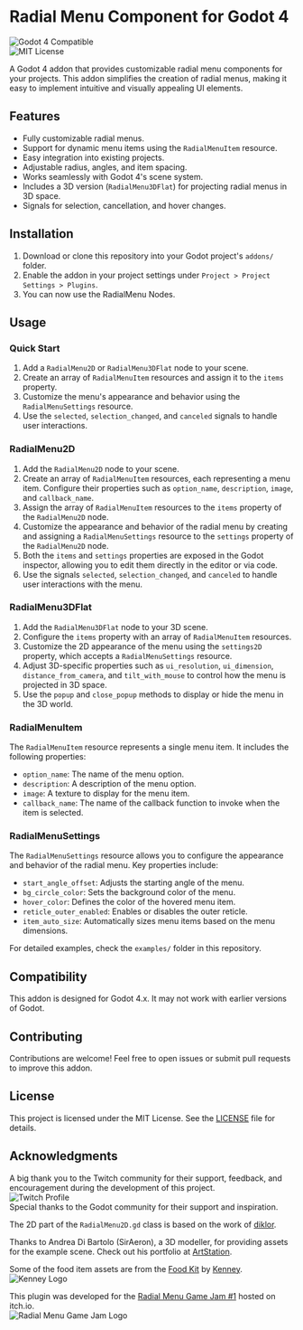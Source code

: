 # Radial Menu Component for Godot 4

![Godot 4 Compatible](https://img.shields.io/badge/Godot-4.x-blue?logo=godot-engine&style=flat-square)  
![MIT License](https://img.shields.io/badge/License-MIT-green?style=flat-square)

A Godot 4 addon that provides customizable radial menu components for your projects. This addon simplifies the creation of radial menus, making it easy to implement intuitive and visually appealing UI elements.

## Features

- Fully customizable radial menus.
- Support for dynamic menu items using the `RadialMenuItem` resource.
- Easy integration into existing projects.
- Adjustable radius, angles, and item spacing.
- Works seamlessly with Godot 4's scene system.
- Includes a 3D version (`RadialMenu3DFlat`) for projecting radial menus in 3D space.
- Signals for selection, cancellation, and hover changes.

## Installation

1. Download or clone this repository into your Godot project's `addons/` folder.
2. Enable the addon in your project settings under `Project > Project Settings > Plugins`.
3. You can now use the RadialMenu Nodes.

## Usage

### Quick Start

1. Add a `RadialMenu2D` or `RadialMenu3DFlat` node to your scene.
2. Create an array of `RadialMenuItem` resources and assign it to the `items` property.
3. Customize the menu's appearance and behavior using the `RadialMenuSettings` resource.
4. Use the `selected`, `selection_changed`, and `canceled` signals to handle user interactions.

### RadialMenu2D

1. Add the `RadialMenu2D` node to your scene.
2. Create an array of `RadialMenuItem` resources, each representing a menu item. Configure their properties such as `option_name`, `description`, `image`, and `callback_name`.
3. Assign the array of `RadialMenuItem` resources to the `items` property of the `RadialMenu2D` node.
4. Customize the appearance and behavior of the radial menu by creating and assigning a `RadialMenuSettings` resource to the `settings` property of the `RadialMenu2D` node.
5. Both the `items` and `settings` properties are exposed in the Godot inspector, allowing you to edit them directly in the editor or via code.
6. Use the signals `selected`, `selection_changed`, and `canceled` to handle user interactions with the menu.

### RadialMenu3DFlat

1. Add the `RadialMenu3DFlat` node to your 3D scene.
2. Configure the `items` property with an array of `RadialMenuItem` resources.
3. Customize the 2D appearance of the menu using the `settings2D` property, which accepts a `RadialMenuSettings` resource.
4. Adjust 3D-specific properties such as `ui_resolution`, `ui_dimension`, `distance_from_camera`, and `tilt_with_mouse` to control how the menu is projected in 3D space.
5. Use the `popup` and `close_popup` methods to display or hide the menu in the 3D world.

### RadialMenuItem

The `RadialMenuItem` resource represents a single menu item. It includes the following properties:
- `option_name`: The name of the menu option.
- `description`: A description of the menu option.
- `image`: A texture to display for the menu item.
- `callback_name`: The name of the callback function to invoke when the item is selected.

### RadialMenuSettings

The `RadialMenuSettings` resource allows you to configure the appearance and behavior of the radial menu. Key properties include:
- `start_angle_offset`: Adjusts the starting angle of the menu.
- `bg_circle_color`: Sets the background color of the menu.
- `hover_color`: Defines the color of the hovered menu item.
- `reticle_outer_enabled`: Enables or disables the outer reticle.
- `item_auto_size`: Automatically sizes menu items based on the menu dimensions.

For detailed examples, check the `examples/` folder in this repository.

## Compatibility

This addon is designed for Godot 4.x. It may not work with earlier versions of Godot.

## Contributing

Contributions are welcome! Feel free to open issues or submit pull requests to improve this addon.

## License

This project is licensed under the MIT License. See the [LICENSE](LICENSE.md) file for details.

## Acknowledgments

A big thank you to the Twitch community for their support, feedback, and encouragement during the development of this project.  
![Twitch Profile](https://static-cdn.jtvnw.net/jtv_user_pictures/your-profile-image.png)  
Special thanks to the Godot community for their support and inspiration.

The 2D part of the `RadialMenu2D.gd` class is based on the work of [diklor](https://github.com/diklor/advanced_radial_menu).

Thanks to Andrea Di Bartolo (SirAeron), a 3D modeller, for providing assets for the example scene. Check out his portfolio at [ArtStation](https://www.artstation.com/andreadbx).

Some of the food item assets are from the [Food Kit](https://kenney.nl/assets/food-kit) by [Kenney](https://kenney.nl/).  
![Kenney Logo](https://kenney.nl/data/images/kenney-logo.png)

This plugin was developed for the [Radial Menu Game Jam #1](https://itch.io/jam/radial-menu-game-jam-1) hosted on itch.io.  
![Radial Menu Game Jam Logo](https://img.itch.zone/aW1hZ2UvMTg4NzQyLzEwOTYyNjkucG5n/original/2b3FJ9.png)
